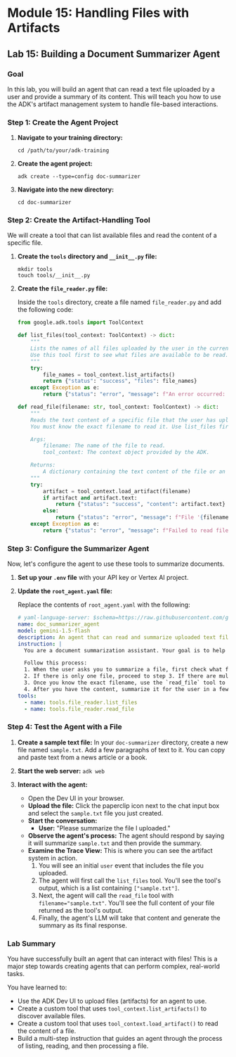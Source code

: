 # Module 15: Handling Files with Artifacts

## Lab 15: Building a Document Summarizer Agent

### Goal

In this lab, you will build an agent that can read a text file uploaded by a user and provide a summary of its content. This will teach you how to use the ADK's artifact management system to handle file-based interactions.

### Step 1: Create the Agent Project

1.  **Navigate to your training directory:**

    ```shell
    cd /path/to/your/adk-training
    ```

2.  **Create the agent project:**

    ```shell
    adk create --type=config doc-summarizer
    ```

3.  **Navigate into the new directory:**

    ```shell
    cd doc-summarizer
    ```

### Step 2: Create the Artifact-Handling Tool

We will create a tool that can list available files and read the content of a specific file.

1.  **Create the `tools` directory and `__init__.py` file:**

    ```shell
    mkdir tools
    touch tools/__init__.py
    ```

2.  **Create the `file_reader.py` file:**

    Inside the `tools` directory, create a file named `file_reader.py` and add the following code:

    ```python
    from google.adk.tools import ToolContext

    def list_files(tool_context: ToolContext) -> dict:
        """
        Lists the names of all files uploaded by the user in the current session.
        Use this tool first to see what files are available to be read.
        """
        try:
            file_names = tool_context.list_artifacts()
            return {"status": "success", "files": file_names}
        except Exception as e:
            return {"status": "error", "message": f"An error occurred: {str(e)}"}

    def read_file(filename: str, tool_context: ToolContext) -> dict:
        """
        Reads the text content of a specific file that the user has uploaded.
        You must know the exact filename to read it. Use list_files first if needed.

        Args:
            filename: The name of the file to read.
            tool_context: The context object provided by the ADK.

        Returns:
            A dictionary containing the text content of the file or an error.
        """
        try:
            artifact = tool_context.load_artifact(filename)
            if artifact and artifact.text:
                return {"status": "success", "content": artifact.text}
            else:
                return {"status": "error", "message": f"File '{filename}' not found or is not a text file."}
        except Exception as e:
            return {"status": "error", "message": f"Failed to read file: {str(e)}"}

    ```

### Step 3: Configure the Summarizer Agent

Now, let's configure the agent to use these tools to summarize documents.

1.  **Set up your `.env` file** with your API key or Vertex AI project.

2.  **Update the `root_agent.yaml` file:**

    Replace the contents of `root_agent.yaml` with the following:

    ```yaml
    # yaml-language-server: $schema=https://raw.githubusercontent.com/google/adk-python/refs/heads/main/src/google/adk/agents/config_schemas/AgentConfig.json
    name: doc_summarizer_agent
    model: gemini-1.5-flash
    description: An agent that can read and summarize uploaded text files.
    instruction: |
      You are a document summarization assistant. Your goal is to help the user by summarizing text files they upload.

      Follow this process:
      1. When the user asks you to summarize a file, first check what files are available by using the `list_files` tool.
      2. If there is only one file, proceed to step 3. If there are multiple files, ask the user which one they would like you to summarize. If there are no files, ask the user to upload one.
      3. Once you know the exact filename, use the `read_file` tool to get the content of the file.
      4. After you have the content, summarize it for the user in a few key bullet points.
    tools:
      - name: tools.file_reader.list_files
      - name: tools.file_reader.read_file
    ```

### Step 4: Test the Agent with a File

1.  **Create a sample text file:**
    In your `doc-summarizer` directory, create a new file named `sample.txt`. Add a few paragraphs of text to it. You can copy and paste text from a news article or a book.

2.  **Start the web server:** `adk web`

3.  **Interact with the agent:**
    *   Open the Dev UI in your browser.
    *   **Upload the file:** Click the paperclip icon next to the chat input box and select the `sample.txt` file you just created.
    *   **Start the conversation:**
        *   **User:** "Please summarize the file I uploaded."
    *   **Observe the agent's process:** The agent should respond by saying it will summarize `sample.txt` and then provide the summary.
    *   **Examine the Trace View:** This is where you can see the artifact system in action.
        1.  You will see an initial `user` event that includes the file you uploaded.
        2.  The agent will first call the `list_files` tool. You'll see the tool's output, which is a list containing `["sample.txt"]`.
        3.  Next, the agent will call the `read_file` tool with `filename="sample.txt"`. You'll see the full content of your file returned as the tool's output.
        4.  Finally, the agent's LLM will take that content and generate the summary as its final response.

### Lab Summary

You have successfully built an agent that can interact with files! This is a major step towards creating agents that can perform complex, real-world tasks.

You have learned to:
*   Use the ADK Dev UI to upload files (artifacts) for an agent to use.
*   Create a custom tool that uses `tool_context.list_artifacts()` to discover available files.
*   Create a custom tool that uses `tool_context.load_artifact()` to read the content of a file.
*   Build a multi-step instruction that guides an agent through the process of listing, reading, and then processing a file.
